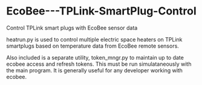 # EcoBee---TPLink-SmartPlug-Control
Control TPLink smart plugs with EcoBee sensor data

heatrun.py is used to control multiple electric space heaters on TPLink smartplugs based on temperature data from EcoBee remote sensors.

Also included is a separate utility, token_mngr.py to maintain up to date ecobee access and refresh tokens.  This must be run simulataneously with the main program.  It is generally useful for any developer working with ecobee. 
